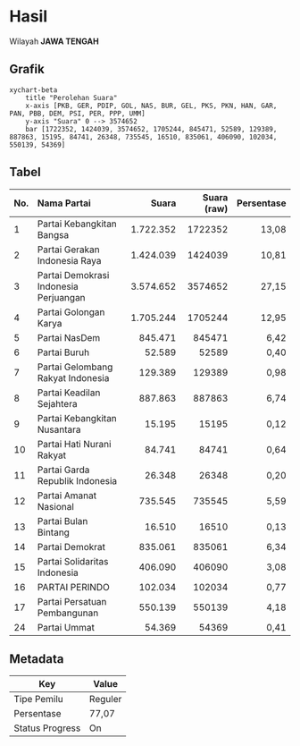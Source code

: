 # Hasil

Wilayah **JAWA TENGAH**

## Grafik

```mermaid
xychart-beta
    title "Perolehan Suara"
    x-axis [PKB, GER, PDIP, GOL, NAS, BUR, GEL, PKS, PKN, HAN, GAR, PAN, PBB, DEM, PSI, PER, PPP, UMM]
    y-axis "Suara" 0 --> 3574652
    bar [1722352, 1424039, 3574652, 1705244, 845471, 52589, 129389, 887863, 15195, 84741, 26348, 735545, 16510, 835061, 406090, 102034, 550139, 54369]
```

## Tabel

| No. | Nama Partai                           | Suara     | Suara (raw) | Persentase |
|:--- |:------------------------------------- | ---------:| -----------:| ----------:|
| 1   | Partai Kebangkitan Bangsa             | 1.722.352 | 1722352     | 13,08      |
| 2   | Partai Gerakan Indonesia Raya         | 1.424.039 | 1424039     | 10,81      |
| 3   | Partai Demokrasi Indonesia Perjuangan | 3.574.652 | 3574652     | 27,15      |
| 4   | Partai Golongan Karya                 | 1.705.244 | 1705244     | 12,95      |
| 5   | Partai NasDem                         | 845.471   | 845471      | 6,42       |
| 6   | Partai Buruh                          | 52.589    | 52589       | 0,40       |
| 7   | Partai Gelombang Rakyat Indonesia     | 129.389   | 129389      | 0,98       |
| 8   | Partai Keadilan Sejahtera             | 887.863   | 887863      | 6,74       |
| 9   | Partai Kebangkitan Nusantara          | 15.195    | 15195       | 0,12       |
| 10  | Partai Hati Nurani Rakyat             | 84.741    | 84741       | 0,64       |
| 11  | Partai Garda Republik Indonesia       | 26.348    | 26348       | 0,20       |
| 12  | Partai Amanat Nasional                | 735.545   | 735545      | 5,59       |
| 13  | Partai Bulan Bintang                  | 16.510    | 16510       | 0,13       |
| 14  | Partai Demokrat                       | 835.061   | 835061      | 6,34       |
| 15  | Partai Solidaritas Indonesia          | 406.090   | 406090      | 3,08       |
| 16  | PARTAI PERINDO                        | 102.034   | 102034      | 0,77       |
| 17  | Partai Persatuan Pembangunan          | 550.139   | 550139      | 4,18       |
| 24  | Partai Ummat                          | 54.369    | 54369       | 0,41       |


## Metadata

| Key             | Value   |
| --------------- | ------- |
| Tipe Pemilu     | Reguler |
| Persentase      | 77,07   |
| Status Progress | On      |



